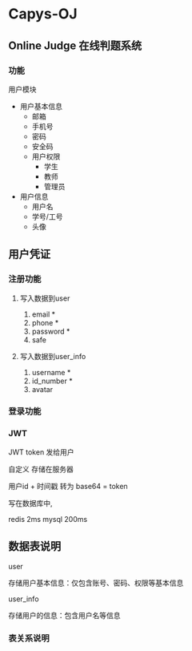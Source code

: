 # Capys-OJ

## Online Judge 在线判题系统

### 功能
用户模块
- 用户基本信息
  - 邮箱
  - 手机号
  - 密码
  - 安全码
  - 用户权限
    - 学生
    - 教师
    - 管理员
- 用户信息
  - 用户名
  - 学号/工号
  - 头像

## 用户凭证

### 注册功能

1. 写入数据到user
   1. email *
   2. phone *
   3. password *
   4. safe

2. 写入数据到user_info
   1. username *
   2. id_number *
   3. avatar



### 登录功能



### JWT

JWT token 发给用户

自定义 存储在服务器


用户id + 时间戳 转为 base64 = token

写在数据库中,

redis 2ms
mysql 200ms





## 数据表说明

user

存储用户基本信息：仅包含账号、密码、权限等基本信息

user_info

存储用户的信息：包含用户名等信息


### 表关系说明
